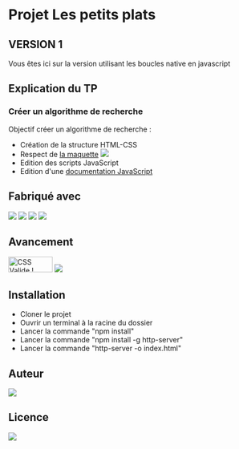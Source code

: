 # Projet Les petits plats
## VERSION 1
Vous êtes ici sur la version utilisant les boucles native en javascript
## Explication du TP
### Créer un algorithme de recherche
Objectif créer un algorithme de recherche :  
 - Création de la structure HTML-CSS
 - Respect de <a href="https://www.figma.com/file/xqeE1ZKlHUWi2Efo8r73NK/UI-Design-Les-Petits-Plats-FR" target="_blank">la maquette</a> <img src="https://img.shields.io/badge/figma-%23F24E1E.svg?style=for-the-badge&logo=figma&logoColor=white" />
 - Edition des scripts JavaScript
 - Edition d'une <a href="https://jonathanchosson.github.io/JonathanChosson_7_12102021/docs/index.html" target="_blank">documentation JavaScript </a>
 

## Fabriqué avec 

<img src="https://img.shields.io/badge/css3%20-%231572B6.svg?&style=for-the-badge&logo=css3&logoColor=white"/>
<img src="https://img.shields.io/badge/html5%20-%23E34F26.svg?&style=for-the-badge&logo=html5&logoColor=white"/>
<img src="https://img.shields.io/badge/git%20-%23F05033.svg?&style=for-the-badge&logo=git&logoColor=white"/>
<img src="https://img.shields.io/badge/javascript-%23323330.svg?style=for-the-badge&logo=javascript&logoColor=%23F7DF1E"/>


## Avancement

 <img style="border:0;width:88px;height:31px"
            src="https://jigsaw.w3.org/css-validator/images/vcss"
            alt="CSS Valide !" />
 <img src="https://forthebadge.com/images/badges/validated-html5.svg" />


## Installation

<ul>
    <li>Cloner le projet</li>
    <li>Ouvrir un terminal à la racine du dossier</li>
    <li>Lancer la commande "npm install"</li>
    <li>Lancer la commande "npm install -g http-server"</li>
    <li>Lancer la commande "http-server -o index.html"</li>
</ul>

## Auteur
<img src='https://img.shields.io/badge/Autor-Chosson Jonathan-blue' />

## Licence 
<img src='https://forthebadge.com/images/badges/open-source.svg' />